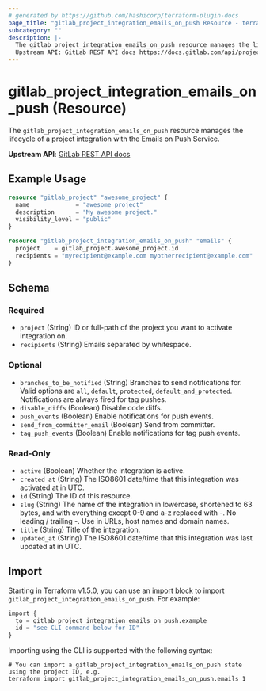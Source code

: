 ```yaml
---
# generated by https://github.com/hashicorp/terraform-plugin-docs
page_title: "gitlab_project_integration_emails_on_push Resource - terraform-provider-gitlab"
subcategory: ""
description: |-
  The gitlab_project_integration_emails_on_push resource manages the lifecycle of a project integration with the Emails on Push Service.
  Upstream API: GitLab REST API docs https://docs.gitlab.com/api/project_integrations/#emails-on-push
---
```


# gitlab_project_integration_emails_on_push (Resource)

The `gitlab_project_integration_emails_on_push` resource manages the lifecycle of a project integration with the Emails on Push Service.

**Upstream API**: [GitLab REST API docs](https://docs.gitlab.com/api/project_integrations/#emails-on-push)

## Example Usage

```terraform
resource "gitlab_project" "awesome_project" {
  name             = "awesome_project"
  description      = "My awesome project."
  visibility_level = "public"
}

resource "gitlab_project_integration_emails_on_push" "emails" {
  project    = gitlab_project.awesome_project.id
  recipients = "myrecipient@example.com myotherrecipient@example.com"
}
```

<!-- schema generated by tfplugindocs -->
## Schema

### Required

- `project` (String) ID or full-path of the project you want to activate integration on.
- `recipients` (String) Emails separated by whitespace.

### Optional

- `branches_to_be_notified` (String) Branches to send notifications for. Valid options are `all`, `default`, `protected`, `default_and_protected`. Notifications are always fired for tag pushes.
- `disable_diffs` (Boolean) Disable code diffs.
- `push_events` (Boolean) Enable notifications for push events.
- `send_from_committer_email` (Boolean) Send from committer.
- `tag_push_events` (Boolean) Enable notifications for tag push events.

### Read-Only

- `active` (Boolean) Whether the integration is active.
- `created_at` (String) The ISO8601 date/time that this integration was activated at in UTC.
- `id` (String) The ID of this resource.
- `slug` (String) The name of the integration in lowercase, shortened to 63 bytes, and with everything except 0-9 and a-z replaced with -. No leading / trailing -. Use in URLs, host names and domain names.
- `title` (String) Title of the integration.
- `updated_at` (String) The ISO8601 date/time that this integration was last updated at in UTC.

## Import

Starting in Terraform v1.5.0, you can use an [import block](https://developer.hashicorp.com/terraform/language/import) to import `gitlab_project_integration_emails_on_push`. For example:

```terraform
import {
  to = gitlab_project_integration_emails_on_push.example
  id = "see CLI command below for ID"
}
```

Importing using the CLI is supported with the following syntax:

```shell
# You can import a gitlab_project_integration_emails_on_push state using the project ID, e.g.
terraform import gitlab_project_integration_emails_on_push.emails 1
```
